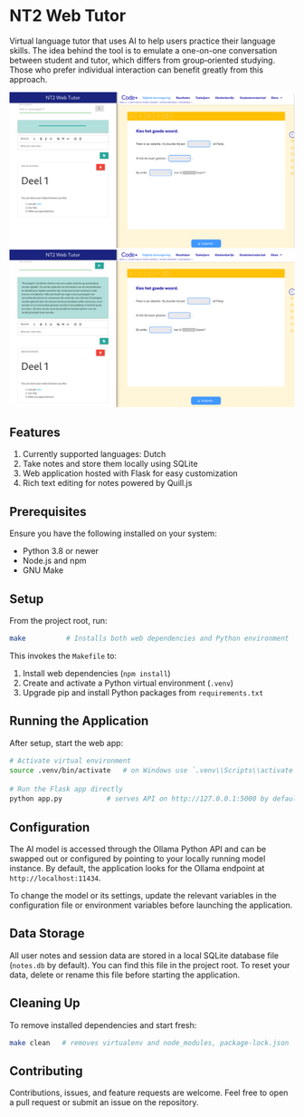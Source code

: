 # NT2 Web Tutor

Virtual language tutor that uses AI to help users practice their language skills. The idea behind the tool is to emulate a one-on-one conversation between student and tutor, which differs from group‑oriented studying. Those who prefer individual interaction can benefit greatly from this approach.

![](screenshots/demo1.png?raw=true)
![](screenshots/demo3.png?raw=true)

## Features

1. Currently supported languages: Dutch
2. Take notes and store them locally using SQLite
3. Web application hosted with Flask for easy customization
4. Rich text editing for notes powered by Quill.js

## Prerequisites

Ensure you have the following installed on your system:

- Python 3.8 or newer
- Node.js and npm
- GNU Make

## Setup

From the project root, run:

```bash
make          # Installs both web dependencies and Python environment
```

This invokes the `Makefile` to:

1. Install web dependencies (`npm install`)
2. Create and activate a Python virtual environment (`.venv`)
3. Upgrade pip and install Python packages from `requirements.txt`

## Running the Application

After setup, start the web app:

```bash
# Activate virtual environment
source .venv/bin/activate   # on Windows use `.venv\\Scripts\\activate`

# Run the Flask app directly
python app.py           # serves API on http://127.0.0.1:5000 by default
```


## Configuration

The AI model is accessed through the Ollama Python API and can be swapped out or configured by pointing to your locally running model instance. By default, the application looks for the Ollama endpoint at `http://localhost:11434`.

To change the model or its settings, update the relevant variables in the configuration file or environment variables before launching the application.

## Data Storage

All user notes and session data are stored in a local SQLite database file (`notes.db` by default). You can find this file in the project root. To reset your data, delete or rename this file before starting the application.

## Cleaning Up

To remove installed dependencies and start fresh:

```bash
make clean   # removes virtualenv and node_modules, package-lock.json
```

## Contributing

Contributions, issues, and feature requests are welcome. Feel free to open a pull request or submit an issue on the repository.
